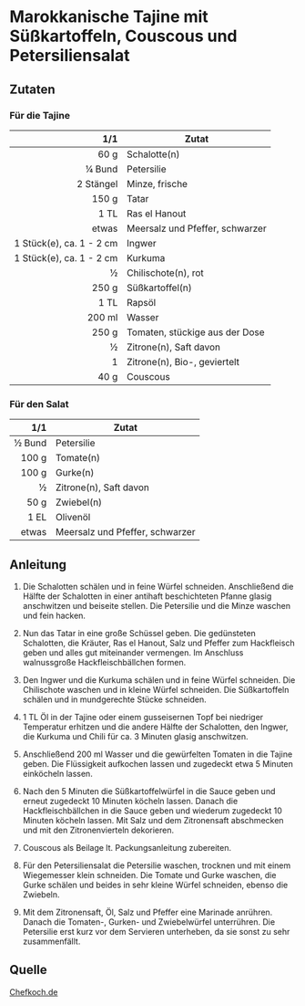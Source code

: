 # Marokkanische Tajine mit Süßkartoffeln, Couscous und Petersiliensalat

## Zutaten

### Für die Tajine

| 1/1                      | Zutat                           |
|-------------------------:|---------------------------------|
| 60 g                     | Schalotte(n)                    |
| ¼ Bund                   | Petersilie                      |
| 2 Stängel                | Minze, frische                  |
| 150 g                    | Tatar                           |
| 1 TL                     | Ras el Hanout                   |
| etwas                    | Meersalz und Pfeffer, schwarzer |
| 1 Stück(e), ca. 1 - 2 cm | Ingwer                          |
| 1 Stück(e), ca. 1 - 2 cm | Kurkuma                         |
| ½                        | Chilischote(n), rot             |
| 250 g                    | Süßkartoffel(n)                 |
| 1 TL                     | Rapsöl                          |
| 200 ml                   | Wasser                          |
| 250 g                    | Tomaten, stückige aus der Dose  |
| ½                        | Zitrone(n), Saft davon          |
| 1                        | Zitrone(n), Bio-, geviertelt    |
| 40 g                     | Couscous                        |

### Für den Salat

| 1/1    | Zutat                           |
|-------:|---------------------------------|
| ½ Bund | Petersilie                      |
| 100 g  | Tomate(n)                       |
| 100 g  | Gurke(n)                        |
| ½      | Zitrone(n), Saft davon          |
| 50 g   | Zwiebel(n)                      |
| 1 EL   | Olivenöl                        |
| etwas  | Meersalz und Pfeffer, schwarzer |

## Anleitung

1. Die Schalotten schälen und in feine Würfel schneiden. Anschließend die Hälfte
   der Schalotten in einer antihaft beschichteten Pfanne glasig anschwitzen und
   beiseite stellen. Die Petersilie und die Minze waschen und fein hacken.

2. Nun das Tatar in eine große Schüssel geben. Die gedünsteten Schalotten, die
   Kräuter, Ras el Hanout, Salz und Pfeffer zum Hackfleisch geben und alles gut
   miteinander vermengen. Im Anschluss walnussgroße Hackfleischbällchen formen.

3. Den Ingwer und die Kurkuma schälen und in feine Würfel schneiden. Die
   Chilischote waschen und in kleine Würfel schneiden. Die Süßkartoffeln schälen
   und in mundgerechte Stücke schneiden.

4. 1 TL Öl in der Tajine oder einem gusseisernen Topf bei niedriger Temperatur
   erhitzen und die andere Hälfte der Schalotten, den Ingwer, die Kurkuma und
   Chili für ca. 3 Minuten glasig anschwitzen.

5. Anschließend 200 ml Wasser und die gewürfelten Tomaten in die Tajine geben.
   Die Flüssigkeit aufkochen lassen und zugedeckt etwa 5 Minuten einköcheln
   lassen.

6. Nach den 5 Minuten die Süßkartoffelwürfel in die Sauce geben und erneut
   zugedeckt 10 Minuten köcheln lassen. Danach die Hackfleischbällchen in die
   Sauce geben und wiederum zugedeckt 10 Minuten köcheln lassen. Mit Salz und
   dem Zitronensaft abschmecken und mit den Zitronenvierteln dekorieren.

7. Couscous als Beilage lt. Packungsanleitung zubereiten.

8. Für den Petersiliensalat die Petersilie waschen, trocknen und mit einem
   Wiegemesser klein schneiden. Die Tomate und Gurke waschen, die Gurke schälen
   und beides in sehr kleine Würfel schneiden, ebenso die Zwiebeln.

9. Mit dem Zitronensaft, Öl, Salz und Pfeffer eine Marinade anrühren. Danach die
   Tomaten-, Gurken- und Zwiebelwürfel unterrühren. Die Petersilie erst kurz vor
   dem Servieren unterheben, da sie sonst zu sehr zusammenfällt.

## Quelle

[Chefkoch.de](https://www.chefkoch.de/rezepte/3501361521635821/Marokkanische-Tajine-mit-Suesskartoffeln-Couscous-und-Petersiliensalat.html)
